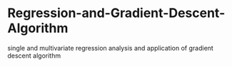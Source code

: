 # Regression-and-Gradient-Descent-Algorithm
 single and multivariate regression analysis and application of gradient descent algorithm
